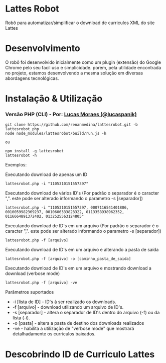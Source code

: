 # Lattes Robot
Robô para automatizar/simplificar o download de curriculos XML do site Lattes

# Desenvolvimento
O robô foi desenvolvido inicialmente como um plugin (extensão) do Google Chrome pelo seu facil uso e simplicidade.
porem, pela utilidade encontrada no projeto, estamos desenvolvendo a mesma solução em diversas abordagens tecnológicas.

# Instalação & Utilização

### Versão PHP (CLI) - Por: [Lucas Moraes (@lucaspanik)](https://github.com/lucaspanik)

```
git clone https://github.com/renanmedina/lattesrobot.git -b lattesrobot_php
node node_modules/lattesrobot/build/run.js -h

ou

npm install -g lattesrobot
lattesrobot -h
```
Exemplos:

Executando download de apenas um ID
```
lattesrobot.php -i "1105310151557397"
```

Executando download de vários ID's (Por padrão o separador é o caracter ",". este pode ser alterado informando o parametro -s [separador])
```
lattesrobot.php -i "1105310151557397, 0007116541401886, 0010059982369237, 0010606333823322, 0113358938962352, 0116664891372402, 0132525563124805"
```

Executando download de ID's em um arquivo (Por padrão o separador é o caracter ",". este pode ser alterado informando o parametro -s [separador])
```
lattesrobot.php -f [arquivo]
```

Executando download de ID's em um arquivo e alterando a pasta de saída
```
lattesrobot.php -f [arquivo] -o [caminho_pasta_de_saida]
```

Executando download de ID's em um arquivo e mostrando download a download (verbose mode)
```
lattesrobot.php -f [arquivo] -ve
```

Parâmetros suportados
* -i [lista de ID] - ID's à ser realizado os downloads.
* -f [arquivo] - download utilizando um arquivo de ID's.
* -s [separador] - altera o separador de ID's dentro do arquivo (-f) ou da lista (-i).
* -o [pasta] - altera a pasta de destino dos downloads realizados
* -ve - habilita a utilização de "verbose mode" que mostrará detalhadamente os curriculos baixados.


# Descobrindo ID de Curriculo Lattes
